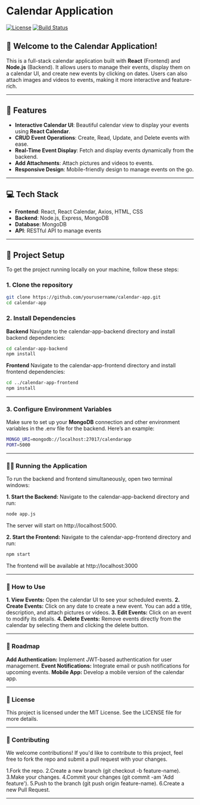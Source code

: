 # Calendar Application

[![License](https://img.shields.io/badge/license-MIT-blue.svg)](https://opensource.org/licenses/MIT)
[![Build Status](https://img.shields.io/travis/yourusername/calendar-app.svg)](https://travis-ci.org/yourusername/calendar-app)

## 🚀 Welcome to the Calendar Application!

This is a full-stack calendar application built with **React** (Frontend) and **Node.js** (Backend). It allows users to manage their events, display them on a calendar UI, and create new events by clicking on dates. Users can also attach images and videos to events, making it more interactive and feature-rich.

---

## 🌟 Features

- **Interactive Calendar UI**: Beautiful calendar view to display your events using **React Calendar**.
- **CRUD Event Operations**: Create, Read, Update, and Delete events with ease.
- **Real-Time Event Display**: Fetch and display events dynamically from the backend.
- **Add Attachments**: Attach pictures and videos to events.
- **Responsive Design**: Mobile-friendly design to manage events on the go.
  
---

## 💻 Tech Stack

- **Frontend**: React, React Calendar, Axios, HTML, CSS
- **Backend**: Node.js, Express, MongoDB
- **Database**: MongoDB
- **API**: RESTful API to manage events

---

## 🚧 Project Setup

To get the project running locally on your machine, follow these steps:

### 1. Clone the repository

```bash
git clone https://github.com/yourusername/calendar-app.git
cd calendar-app
```
### 2. Install Dependencies

**Backend**
Navigate to the calendar-app-backend directory and install backend dependencies:

```bash
cd calendar-app-backend
npm install
```

**Frontend**
Navigate to the calendar-app-frontend directory and install frontend dependencies:

```bash
cd ../calendar-app-frontend
npm install
```
---

### 3. Configure Environment Variables
Make sure to set up your **MongoDB** connection and other environment variables in the .env file for the backend. Here’s an example:

```bash
MONGO_URI=mongodb://localhost:27017/calendarapp
PORT=5000
```
---

### 🏃‍♀️ Running the Application

To run the backend and frontend simultaneously, open two terminal windows:

**1. Start the Backend:** Navigate to the calendar-app-backend directory and run:

```bash
node app.js
```
The server will start on http://localhost:5000.

**2. Start the Frontend:** Navigate to the calendar-app-frontend directory and run:

```bash
npm start
```
The frontend will be available at http://localhost:3000

---

### 📝 How to Use
**1. View Events:** Open the calendar UI to see your scheduled events.
**2. Create Events:** Click on any date to create a new event. You can add a title, description, and attach pictures or videos.
**3. Edit Events:** Click on an event to modify its details.
**4. Delete Events:** Remove events directly from the calendar by selecting them and clicking the delete button.

---

### 🎯 Roadmap
**Add Authentication:** Implement JWT-based authentication for user management.
**Event Notifications:** Integrate email or push notifications for upcoming events.
**Mobile App:** Develop a mobile version of the calendar app.

---

### 📄 License
This project is licensed under the MIT License. See the LICENSE file for more details.

---

### 👥 Contributing
We welcome contributions! If you'd like to contribute to this project, feel free to fork the repo and submit a pull request with your changes.

1.Fork the repo.
2.Create a new branch (git checkout -b feature-name).
3.Make your changes.
4.Commit your changes (git commit -am 'Add feature').
5.Push to the branch (git push origin feature-name).
6.Create a new Pull Request.

---
